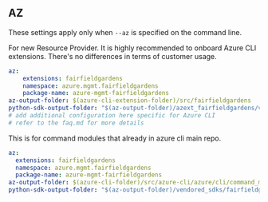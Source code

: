 ## AZ

These settings apply only when `--az` is specified on the command line.

For new Resource Provider. It is highly recommended to onboard Azure CLI extensions. There's no differences in terms of customer usage. 

``` yaml $(az) && $(target-mode) != 'core'
az:
    extensions: fairfieldgardens
    namespace: azure.mgmt.fairfieldgardens
    package-name: azure-mgmt-fairfieldgardens
az-output-folder: $(azure-cli-extension-folder)/src/fairfieldgardens
python-sdk-output-folder: "$(az-output-folder)/azext_fairfieldgardens/vendored_sdks/fairfieldgardens"
# add additional configuration here specific for Azure CLI
# refer to the faq.md for more details
```



This is for command modules that already in azure cli main repo. 
``` yaml $(az) && $(target-mode) == 'core'
az:
  extensions: fairfieldgardens
  namespace: azure.mgmt.fairfieldgardens
  package-name: azure-mgmt-fairfieldgardens
az-output-folder: $(azure-cli-folder)/src/azure-cli/azure/cli/command_modules/fairfieldgardens
python-sdk-output-folder: "$(az-output-folder)/vendored_sdks/fairfieldgardens"
``` 